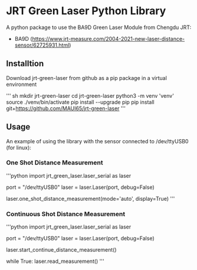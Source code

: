 # JRT Green Laser Python Library
A python package to use the BA9D Green Laser Module from Chengdu JRT:
* BA9D (https://www.jrt-measure.com/2004-2021-new-laser-distance-sensor/62725931.html)

## Installtion
Download jrt-green-laser from github as a pip package in a virtual environment

''' sh
mkdir jrt-green-laser
cd jrt-green-laser
python3 -m venv 'venv'
source ./venv/bin/activate
pip install --upgrade pip
pip install git+https://github.com/MAUI65/jrt-green-laser
'''
## Usage
An example of using the library with the sensor connected to /dev/ttyUSB0 (for linux):

### One Shot Distance Measurement
'''python
import jrt_green_laser.laser_serial as laser

port = "/dev/ttyUSB0"
laser = laser.Laser(port, debug=False)

laser.one_shot_distance_measurement(mode='auto', display=True)
'''
### Continuous Shot Distance Measurement
'''python
import jrt_green_laser.laser_serial as laser

port = "/dev/ttyUSB0"
laser = laser.Laser(port, debug=False)

laser.start_continue_distance_measurement()

while True:
    laser.read_measurement()
'''

